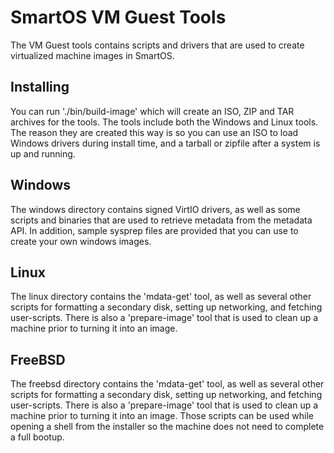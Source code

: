 # SmartOS VM Guest Tools

The VM Guest tools contains scripts and drivers that are used to create
virtualized machine images in SmartOS.

## Installing

You can run './bin/build-image' which will create an ISO, ZIP and TAR archives
for the tools. The tools include both the Windows and Linux tools. The reason
they are created this way is so you can use an ISO to load Windows drivers
during install time, and a tarball or zipfile after a system is up and running.

## Windows

The windows directory contains signed VirtIO drivers, as well as some scripts
and binaries that are used to retrieve metadata from the metadata API. In
addition, sample sysprep files are provided that you can use to create your own
windows images. 

## Linux

The linux directory contains the 'mdata-get' tool, as well as several other
scripts for formatting a secondary disk, setting up networking, and fetching
user-scripts. There is also a 'prepare-image' tool that is used to clean up a
machine prior to turning it into an image.

## FreeBSD

The freebsd directory contains the 'mdata-get' tool, as well as several other
scripts for formatting a secondary disk, setting up networking, and fetching
user-scripts. There is also a 'prepare-image' tool that is used to clean up a
machine prior to turning it into an image. Those scripts can be used while
opening a shell from the installer so the machine does not need to complete a
full bootup.





